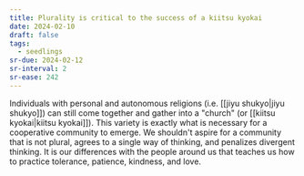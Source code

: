 ```yaml
---
title: Plurality is critical to the success of a kiitsu kyokai
date: 2024-02-10
draft: false
tags:
  - seedlings
sr-due: 2024-02-12
sr-interval: 2
sr-ease: 242
---
```

Individuals with personal and autonomous religions (i.e. [[jiyu shukyo|jiyu shukyo]]) can still come together and gather into a "church" (or [[kiitsu kyokai|kiitsu kyokai]]). This variety is exactly what is necessary for a cooperative community to emerge. We shouldn't aspire for a community that is not plural, agrees to a single way of thinking, and penalizes divergent thinking. It is our differences with the people around us that teaches us how to practice tolerance, patience, kindness, and love.